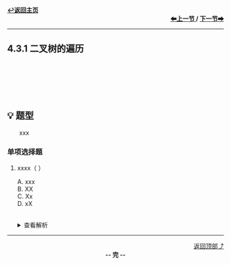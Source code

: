 <a name="top"></a>
<div align="left">
    <a href="/README.md"><b>↩返回主页</b></a>
</div>
<div align="right">
    <b>
    <a href="../4.2%20二叉树的概念/4.2.2%20二叉树的存储结构.md">⬅上一节 </a>
    /
    <a href="4.3.2%20线索二叉树.md"> 下一节➡</a>
    </b>
</div>
<hr>

## 4.3.1 二叉树的遍历

<br>

&emsp;&emsp;

<br>

## 💡 题型

&emsp;&emsp;xxx

### 单项选择题

1. xxxx（ ）

    A. xxx<br>
    B. XX<br>
    C. Xx<br>
    D. xX<br><br>
    <details>
    <summary>查看解析</summary>
    <p>答案：x</p>
    </details>

<hr>

<div align="right">
    <a href="#top">返回顶部⤴</a>
</div>

<div align="center">
    <b>-- 完 --</b>
</div>